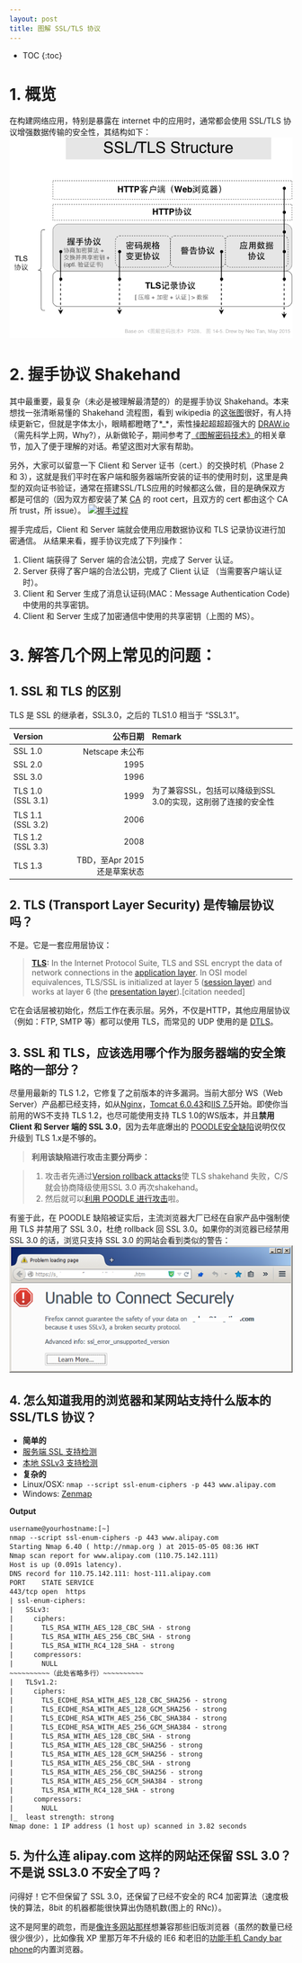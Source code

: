 ```yaml
---
layout: post
title: 图解 SSL/TLS 协议
---
```

* TOC
{:toc}

# 1. 概览
在构建网络应用，特别是暴露在 internet 中的应用时，通常都会使用 SSL/TLS 协议增强数据传输的安全性，其结构如下：
[![TLS协议结构](/EXT/images/SSL-TLS-Structure.png "握手过程")](/EXT/images/SSL-TLS-Structure.png)
# 2. 握手协议 Shakehand
其中最重要，最复杂（未必是被理解最清楚的）的是握手协议  Shakehand。本来想找一张清晰易懂的 Shakehand 流程图，看到 wikipedia 的[这张图](http://upload.wikimedia.org/wikipedia/commons/a/ae/SSL_handshake_with_two_way_authentication_with_certificates.svg "SSL/TLS Shakehand")很好，有人持续更新它，但就是字体太小，眼睛都瞪瞎了*_*，索性操起超超超强大的 [DRAW.io](https://www.draw.io/)（需先科学上网，Why?），从新做轮子，期间参考了[《图解密码技术》](http://www.amazon.cn/%E5%9B%BE%E4%B9%A6/dp/B00Q535R6I)的相关章节，加入了便于理解的对话。希望这图对大家有帮助。

另外，大家可以留意一下 Client 和 Server 证书（cert.）的交换时机（Phase 2 和 3），这就是我们平时在客户端和服务器端所安装的证书的使用时刻，这里是典型的双向证书验证，通常在搭建SSL/TLS应用的时候都这么做，目的是确保双方都是可信的（因为双方都安装了某 [CA](http://en.wikipedia.org/wiki/Certificate_authority) 的 root cert，且双方的 cert 都由这个 CA所 trust，所 issue）。
[![握手过程](/EXT/images/SSL-TLS-Shakehand.png "握手过程")](/EXT/images/SSL-TLS-Shakehand.png)

握手完成后，Client 和 Server 端就会使用应用数据协议和 TLS 记录协议进行加密通信。
从结果来看，握手协议完成了下列操作：

  1. Client 端获得了 Server 端的合法公钥，完成了 Server 认证。
  2. Server 获得了客户端的合法公钥，完成了 Client 认证 （当需要客户端认证时）。
  3. Client 和 Server 生成了消息认证码(MAC：Message Authentication Code)中使用的共享密钥。
  4. Client 和 Server 生成了加密通信中使用的共享密钥（上图的 MS）。

# 3. 解答几个网上常见的问题：
## 1. SSL 和 TLS 的区别
TLS 是 SSL 的继承者，SSL3.0，之后的 TLS1.0 相当于 “SSL3.1”。

|Version  |  公布日期|Remark|
|:-------------|------:|:------|
|SSL 1.0   |  Netscape 未公布||
|SSL 2.0   |  1995||
|SSL 3.0   |  1996||
|TLS 1.0 (SSL 3.1)  |  1999|为了兼容SSL，包括可以降级到SSL 3.0的实现，这削弱了连接的安全性|
|TLS 1.1 (SSL 3.2)  |  2006||
|TLS 1.2 (SSL 3.3)  |  2008||
|TLS 1.3   |  TBD，至Apr 2015 还是草案状态||


## 2. TLS (Transport Layer Security) 是传输层协议吗？

不是。它是一套应用层协议：

>**[TLS](http://en.wikipedia.org/wiki/c):** In the Internet Protocol Suite, TLS and SSL encrypt the data of network connections in the [application layer](http://en.wikipedia.org/wiki/Application_layer). In OSI model equivalences, TLS/SSL is initialized at layer 5 ([session layer](http://en.wikipedia.org/wiki/Session_layer)) and works at layer 6 (the [presentation layer](http://en.wikipedia.org/wiki/Presentation_layer)).[citation needed] 

它在会话层被初始化，然后工作在表示层。另外，不仅是HTTP，其他应用层协议（例如：FTP, SMTP 等）都可以使用 TLS，而常见的 UDP 使用的是 [DTLS](http://en.wikipedia.org/wiki/Datagram_Transport_Layer_Security)。
## 3. SSL 和 TLS，应该选用哪个作为服务器端的安全策略的一部分？

尽量用最新的 TLS 1.2，它修复了之前版本的许多漏洞。当前大部分 WS（Web Server）产品都已经支持，如从[Nginx](http://nginx.org/en/docs/http/configuring_https_servers.html)，[Tomcat 6.0.43](http://tomcat.apache.org/tomcat-6.0-doc/ssl-howto.html)和[IIS 7.5](http://en.wikipedia.org/wiki/Internet_Information_Services#History)开始。即使你当前用的WS不支持 TLS 1.2，也尽可能使用支持 TLS 1.0的WS版本，并且**禁用 Client 和 Server 端的 SSL 3.0**，因为去年底爆出的 [POODLE安全缺陷](http://en.wikipedia.org/wiki/POODLE)说明仅仅升级到 TLS 1.x是不够的。

>**利用该缺陷进行攻击主要分两步：**

>1. 攻击者先通过[Version rollback attacks](http://en.wikipedia.org/wiki/Transport_Layer_Security#Version_rollback_attacks)使 TLS shakehand 失败，C/S就会协商降级使用SSL 3.0 再次shakehand。
>2.  然后就可以[利用 POODLE 进行攻击](http://drops.wooyun.org/papers/3194)啦。

有鉴于此，在 POODLE 缺陷被证实后，主流浏览器大厂已经在自家产品中强制使用 TLS 并禁用了 SSL 3.0，杜绝 rollback 回 SSL 3.0。如果你的浏览器已经禁用 SSL 3.0 的话，浏览只支持 SSL 3.0 的网站会看到类似的警告：
![Firefox禁用了SSL3.0](/EXT/images/SSL3-unsupported-warning.png)
        
## 4. 怎么知道我用的浏览器和某网站支持什么版本的 SSL/TLS 协议？
*   **简单的**
   * [服务端 SSL 支持检测](https://www.ssllabs.com/ssltest/index.html)
   * [本地 SSLv3 支持检测](https://www.ssllabs.com/ssltest/viewMyClient.html)
*   **复杂的**
   * Linux/OSX: 
        `nmap --script ssl-enum-ciphers -p 443 www.alipay.com`
   * Windows:
        [Zenmap](https://nmap.org/zenmap/)
  
**Output**

```
username@yourhostname:[~]
nmap --script ssl-enum-ciphers -p 443 www.alipay.com
Starting Nmap 6.40 ( http://nmap.org ) at 2015-05-05 08:36 HKT
Nmap scan report for www.alipay.com (110.75.142.111)
Host is up (0.091s latency).
DNS record for 110.75.142.111: host-111.alipay.com
PORT    STATE SERVICE
443/tcp open  https
| ssl-enum-ciphers: 
|   SSLv3: 
|     ciphers: 
|       TLS_RSA_WITH_AES_128_CBC_SHA - strong
|       TLS_RSA_WITH_AES_256_CBC_SHA - strong
|       TLS_RSA_WITH_RC4_128_SHA - strong
|     compressors: 
|       NULL
~~~~~~~~~~（此处省略多行）~~~~~~~~~~
|   TLSv1.2: 
|     ciphers: 
|       TLS_ECDHE_RSA_WITH_AES_128_CBC_SHA256 - strong
|       TLS_ECDHE_RSA_WITH_AES_128_GCM_SHA256 - strong
|       TLS_ECDHE_RSA_WITH_AES_256_CBC_SHA384 - strong
|       TLS_ECDHE_RSA_WITH_AES_256_GCM_SHA384 - strong
|       TLS_RSA_WITH_AES_128_CBC_SHA - strong
|       TLS_RSA_WITH_AES_128_CBC_SHA256 - strong
|       TLS_RSA_WITH_AES_128_GCM_SHA256 - strong
|       TLS_RSA_WITH_AES_256_CBC_SHA - strong
|       TLS_RSA_WITH_AES_256_CBC_SHA256 - strong
|       TLS_RSA_WITH_AES_256_GCM_SHA384 - strong
|       TLS_RSA_WITH_RC4_128_SHA - strong
|     compressors: 
|       NULL
|_  least strength: strong
Nmap done: 1 IP address (1 host up) scanned in 3.82 seconds
```
         

## 5. 为什么连 alipay.com 这样的网站还保留 SSL 3.0？不是说 SSL3.0 不安全了吗？
问得好！它不但保留了 SSL 3.0，还保留了已经不安全的 RC4 加密算法（速度极快的算法，8bit 的机器都能很快算出伪随机数(图上的 RNc)）。

这不是阿里的疏忽，而是[像许多网站那样](https://blog.cloudflare.com/the-web-is-world-wide-or-who-still-needs-rc4/)想兼容那些旧版浏览器（虽然的数量已经很少很少），比如像我 XP 里那万年不升级的 IE6 和老旧的[功能手机 Candy bar phone](http://www.techopedia.com/definition/24225/candy-bar-phone)的内置浏览器。

